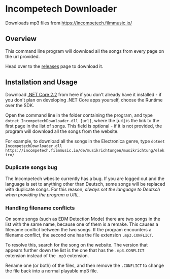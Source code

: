 # Incompetech Downloader
Downloads mp3 files from https://incompetech.filmmusic.io/

## Overview
This command line program will download all the songs from every page on the url provided.

Head over to the [releases](https://github.com/piggeywig2000/IncompetechDownloader/releases) page to download it.

## Installation and Usage
Download [.NET Core 2.2](https://dotnet.microsoft.com/download/dotnet-core/2.2) from here if you don't already have it installed - if you don't plan on developing .NET Core apps yourself, choose the Runtime over the SDK.

Open the command line in the folder containing the program, and type `dotnet IncompetechDownloader.dll [url]`, where the [url] is the link to the first page in the list of songs. This field is optional - if it is not provided, the program will download all the songs from the website.

For example, to download all the songs in the Electronica genre, type `dotnet IncompetechDownloader.dll https://incompetech.filmmusic.io/de/musikrichtungen/musikrichtung/elektro/`
  
### Duplicate songs bug
The Incompetech wbesite currently has a bug. If you are logged out and the language is set to anything other than Deutsch, some songs will be replaced with duplicate songs. For this reason, *always set the language to Deutsch when providing the program a URL.*

### Handling filename conflicts
On some songs (such as EDM Detection Mode) there are two songs in the list with the same name, because one of them is a remake. This causes a filename conflict between the two songs. If the program encounters a filename conflict, the second one has the file extension `.mp3.CONFLICT`.

To resolve this, search for the song on the website. The version that appears further down the list is the one that has the `.mp3.CONFLICT` extension instead of the `.mp3` extension.

Rename one (or both) of the files, and then remove the `.CONFLICT` to change the file back into a normal playable mp3 file.
